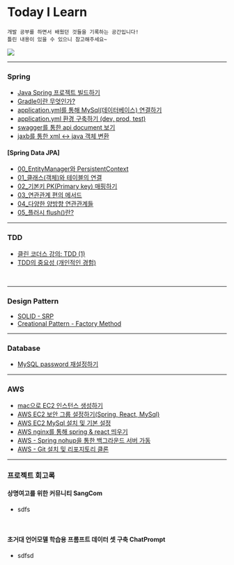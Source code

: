 # Today I Learn
``` 
개발 공부를 하면서 배웠던 것들을 기록하는 공간입니다!
틀린 내용이 있을 수 있으니 참고해주세요~
```

<a href="https://m42-orion.tistory.com/" target="_blank">
<img src="https://img.shields.io/badge/Blog link-336699?style=for-the-badge&logo=Blogger&logoColor=white">
</a>

***
### Spring

- [Java Spring 프로젝트 빌드하기](/Spring/Spring%20프로젝트%20빌드하기.md)
- [Gradle이란 무엇인가?](/Spring/Gradle이란%20무엇인가%3F.md)
- [application.yml를 통해 MySql(데이터베이스) 연결하기]()
- [application.yml 환경 구축하기 (dev, prod, test)]()
- [swagger를 통한 api document 보기]()
- [jaxb를 통한 xml ↔️ java 객체 변환]()


#### [Spring Data JPA]

- [00_EntityManager와 PersistentContext](/Spring/Spring%20Data%20JPA/00_EntityManager와%20PersistentContext.md)
- [01_클래스(객체)와 테이블의 연결](/Spring/Spring%20Data%20JPA/01_클래스(객체)와%20테이블의%20연결.md)
- [02_기본키 PK(Primary key) 매핑하기](/Spring/Spring%20Data%20JPA/02_기본키%20PK(Primary%20key)%20매핑하기.md)
- [03_연관관계 편의 메서드](/Spring/Spring%20Data%20JPA/03_연관관계%20편의%20메서드.md)
- [04_다양한 양방향 연관관계들](/Spring/Spring%20Data%20JPA/04_다양한%20양방향%20연관관계들.md)
- [05_플러시 flush()란?](/Spring/Spring%20Data%20JPA/05_플러시%20flush()란%3F.md)


***

### TDD
- [클린 코더스 강의: TDD (1)](/TDD/TDD(1).md)
- [TDD의 중요성 (개인적인 경험)]()

<br>

***
### Design Pattern
- [SOLID - SRP](/Design%20Pattern/SOLID%20-%20SRP.md)
- [Creational Pattern - Factory Method](/Design%20Pattern/Creational%20Pattern%20-%20Factory%20Method.md)


***
### Database
- [MySQL password 재설정하기](/Database/MySQL%20password%20재설정하기.md)

***
### AWS
- [mac으로 EC2 인스턴스 생성하기](/AWS/EC2%20인스턴스%20생성하기(mac).md)
- [AWS EC2 보안 그룹 설정하기(Spring, React, MySql)](/AWS/AWS%20EC2%20보안그룹%20설정하기.md)
- [AWS EC2 MySql 설치 및 기본 설정]()
- [AWS nginx를 통해 spring & react 띄우기](/AWS/nginx를%20통해%20프로그램%20띄우기.md)
- [AWS - Spring nohup을 통한 백그라운드 서버 가동](/AWS/nohup을%20통한%20백그라운드%20서버%20가동.md)
- [AWS - Git 설치 및 리포지토리 클론](/AWS/Git%20설치%20및%20리포지토리%20클론.md)

***
### 프로젝트 회고록

#### 상명여고를 위한 커뮤니티 SangCom
- sdfs

<br>

#### 초거대 언어모델 학습용 프롬프트 데이터 셋 구축 ChatPrompt
- sdfsd
